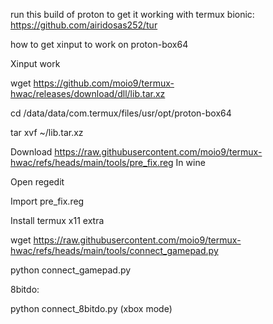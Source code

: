 run this build of proton to get it working with termux bionic: https://github.com/airidosas252/tur


how to get xinput to work on proton-box64

Xinput work 

wget https://github.com/moio9/termux-hwac/releases/download/dll/lib.tar.xz

cd /data/data/com.termux/files/usr/opt/proton-box64

tar xvf ~/lib.tar.xz


Download https://raw.githubusercontent.com/moio9/termux-hwac/refs/heads/main/tools/pre_fix.reg
In wine

Open regedit

Import pre_fix.reg

Install termux x11 extra


wget https://raw.githubusercontent.com/moio9/termux-hwac/refs/heads/main/tools/connect_gamepad.py

python connect_gamepad.py

8bitdo:

python connect_8bitdo.py (xbox mode)

